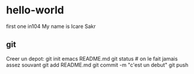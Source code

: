 # hello-world
first one in104
My name is Icare Sakr

## git

Creer un depot:
git init
emacs README.md
git status # on le fait jamais assez souvant
git add README.md
git commit -m "c'est un debut"
git push




